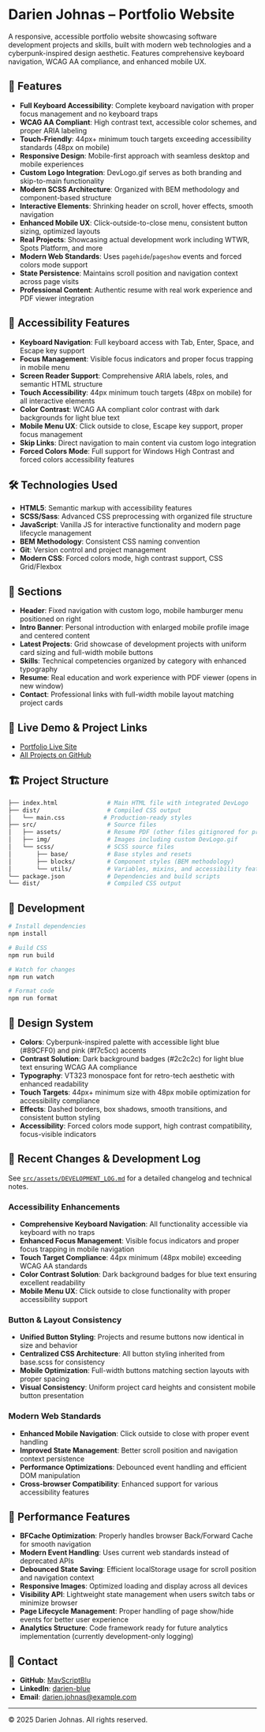 # Darien Johnas – Portfolio Website

A responsive, accessible portfolio website showcasing software development projects and skills, built with modern web technologies and a cyberpunk-inspired design aesthetic. Features comprehensive keyboard navigation, WCAG AA compliance, and enhanced mobile UX.

## 🚀 Features

- **Full Keyboard Accessibility**: Complete keyboard navigation with proper focus management and no keyboard traps
- **WCAG AA Compliant**: High contrast text, accessible color schemes, and proper ARIA labeling
- **Touch-Friendly**: 44px+ minimum touch targets exceeding accessibility standards (48px on mobile)
- **Responsive Design**: Mobile-first approach with seamless desktop and mobile experiences
- **Custom Logo Integration**: DevLogo.gif serves as both branding and skip-to-main functionality
- **Modern SCSS Architecture**: Organized with BEM methodology and component-based structure
- **Interactive Elements**: Shrinking header on scroll, hover effects, smooth navigation
- **Enhanced Mobile UX**: Click-outside-to-close menu, consistent button sizing, optimized layouts
- **Real Projects**: Showcasing actual development work including WTWR, Spots Platform, and more
- **Modern Web Standards**: Uses `pagehide`/`pageshow` events and forced colors mode support
- **State Persistence**: Maintains scroll position and navigation context across page visits
- **Professional Content**: Authentic resume with real work experience and PDF viewer integration

## 🌟 Accessibility Features

- **Keyboard Navigation**: Full keyboard access with Tab, Enter, Space, and Escape key support
- **Focus Management**: Visible focus indicators and proper focus trapping in mobile menu
- **Screen Reader Support**: Comprehensive ARIA labels, roles, and semantic HTML structure
- **Touch Accessibility**: 44px minimum touch targets (48px on mobile) for all interactive elements
- **Color Contrast**: WCAG AA compliant color contrast with dark backgrounds for light blue text
- **Mobile Menu UX**: Click outside to close, Escape key support, proper focus management
- **Skip Links**: Direct navigation to main content via custom logo integration
- **Forced Colors Mode**: Full support for Windows High Contrast and forced colors accessibility features

## 🛠️ Technologies Used

- **HTML5**: Semantic markup with accessibility features
- **SCSS/Sass**: Advanced CSS preprocessing with organized file structure
- **JavaScript**: Vanilla JS for interactive functionality and modern page lifecycle management
- **BEM Methodology**: Consistent CSS naming convention
- **Git**: Version control and project management
- **Modern CSS**: Forced colors mode, high contrast support, CSS Grid/Flexbox

## 📱 Sections

- **Header**: Fixed navigation with custom logo, mobile hamburger menu positioned on right
- **Intro Banner**: Personal introduction with enlarged mobile profile image and centered content
- **Latest Projects**: Grid showcase of development projects with uniform card sizing and full-width mobile buttons
- **Skills**: Technical competencies organized by category with enhanced typography
- **Resume**: Real education and work experience with PDF viewer (opens in new window)
- **Contact**: Professional links with full-width mobile layout matching project cards

## 📄 Live Demo & Project Links

- [Portfolio Live Site](https://your-live-site-url.com)
- [All Projects on GitHub](https://github.com/MavScriptBlu)

## 🏗️ Project Structure

```bash
├── index.html              # Main HTML file with integrated DevLogo
├── dist/                   # Compiled CSS output
│   └── main.css           # Production-ready styles
├── src/                    # Source files
│   ├── assets/             # Resume PDF (other files gitignored for privacy)
│   ├── img/                # Images including custom DevLogo.gif
│   └── scss/               # SCSS source files
│       ├── base/           # Base styles and resets
│       ├── blocks/         # Component styles (BEM methodology)
│       └── utils/          # Variables, mixins, and accessibility features
└── package.json            # Dependencies and build scripts
└── dist/                   # Compiled CSS output
```

## 🔧 Development

```bash
# Install dependencies
npm install

# Build CSS
npm run build

# Watch for changes
npm run watch

# Format code
npm run format
```

## 🎨 Design System

- **Colors**: Cyberpunk-inspired palette with accessible light blue (#89CFF0) and pink (#f7c5cc) accents
- **Contrast Solution**: Dark background badges (#2c2c2c) for light blue text ensuring WCAG AA compliance
- **Typography**: VT323 monospace font for retro-tech aesthetic with enhanced readability
- **Touch Targets**: 44px+ minimum size with 48px mobile optimization for accessibility compliance
- **Effects**: Dashed borders, box shadows, smooth transitions, and consistent button styling
- **Accessibility**: Forced colors mode support, high contrast compatibility, focus-visible indicators

## 📝 Recent Changes & Development Log

See [`src/assets/DEVELOPMENT_LOG.md`](src/assets/DEVELOPMENT_LOG.md) for a detailed changelog and technical notes.

### Accessibility Enhancements

- **Comprehensive Keyboard Navigation**: All functionality accessible via keyboard with no traps
- **Enhanced Focus Management**: Visible focus indicators and proper focus trapping in mobile navigation
- **Touch Target Compliance**: 44px minimum (48px mobile) exceeding WCAG AA standards
- **Color Contrast Solution**: Dark background badges for blue text ensuring excellent readability
- **Mobile Menu UX**: Click outside to close functionality with proper accessibility support

### Button & Layout Consistency

- **Unified Button Styling**: Projects and resume buttons now identical in size and behavior
- **Centralized CSS Architecture**: All button styling inherited from base.scss for consistency
- **Mobile Optimization**: Full-width buttons matching section layouts with proper spacing
- **Visual Consistency**: Uniform project card heights and consistent mobile button presentation

### Modern Web Standards

- **Enhanced Mobile Navigation**: Click outside to close with proper event handling
- **Improved State Management**: Better scroll position and navigation context persistence
- **Performance Optimizations**: Debounced event handling and efficient DOM manipulation
- **Cross-browser Compatibility**: Enhanced support for various accessibility features

## 🚀 Performance Features

- **BFCache Optimization**: Properly handles browser Back/Forward Cache for smooth navigation
- **Modern Event Handling**: Uses current web standards instead of deprecated APIs
- **Debounced State Saving**: Efficient localStorage usage for scroll position and navigation context
- **Responsive Images**: Optimized loading and display across all devices
- **Visibility API**: Lightweight state management when users switch tabs or minimize browser
- **Page Lifecycle Management**: Proper handling of page show/hide events for better user experience
- **Analytics Structure**: Code framework ready for future analytics implementation (currently development-only logging)

## 📧 Contact

- **GitHub**: [MavScriptBlu](https://github.com/MavScriptBlu)
- **LinkedIn**: [darien-blue](https://www.linkedin.com/in/darien-blue)
- **Email**: [darien.johnas@example.com](mailto:darien.johnas@example.com)

---

© 2025 Darien Johnas. All rights reserved.
